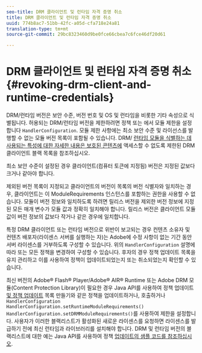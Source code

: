 ```yaml
---
seo-title: DRM 클라이언트 및 런타임 자격 증명 취소
title: DRM 클라이언트 및 런타임 자격 증명 취소
uuid: 774b8ac7-51bb-42fc-a05d-cfa718e24a81
translation-type: tm+mt
source-git-commit: 29bc8323460d9be0fce66cbea7c6fce46df20d61

---
```



# DRM 클라이언트 및 런타임 자격 증명 취소{#revoking-drm-client-and-runtime-credentials}

DRM/런타임 버전은 보안 수준, 버전 번호 및 OS 및 런타임을 비롯한 기타 속성으로 식별됩니다. 허용되는 DRM/런타임 버전을 제한하려면 정책 또는 에서 모듈 제한을 설정합니다 `HandlerConfiguration`. 모듈 제한 사항에는 최소 보안 수준 및 라이선스를 발행할 수 없는 모듈 버전 목록이 포함될 수 있습니다. DRM/ [런타임 모듈을 식별하는 데 사용되는 특성에 대한 자세한 내용은 보호된 콘텐츠에](../../aaxs-protecting-content/content-introduction/content-usage-rules/content-runtime-application-restrictions/content-blacklist-drm-clients.md) 액세스할 수 없도록 제한된 DRM 클라이언트 블랙 목록을 참조하십시오.

최소 보안 수준이 설정된 경우 클라이언트(컴퓨터 토큰에 지정됨) 버전은 지정된 값보다 크거나 같아야 합니다.

제외된 버전 목록이 지정되고 클라이언트의 버전이 목록의 버전 식별자와 일치하는 경우, 클라이언트는 이 ModuleRequirements 인스턴스를 포함하는 권한을 사용할 수 없습니다. 모듈이 버전 정보와 일치하도록 하려면 릴리스 버전을 제외한 버전 정보에 지정된 모든 매개 변수가 모듈 값과 정확히 일치해야 합니다. 릴리스 버전은 클라이언트 모듈 값이 버전 정보의 값보다 작거나 같은 경우에 일치합니다.

특정 DRM 클라이언트 또는 런타임 버전으로 위반이 보고되는 경우 컨텐츠 소유자 및 컨텐츠 배포자(라이센스 서버를 실행하는 자)는 Adobe에 수정 사항이 없는 기간 동안 서버 라이센스를 거부하도록 구성할 수 있습니다. 위의 `HandlerConfiguration` 설명에 따라 또는 모든 정책을 변경하여 구성할 수 있습니다. 후자의 경우 정책 업데이트 목록을 유지 관리하고 이를 사용하여 정책이 업데이트되었는지 또는 취소되었는지 확인할 수 있습니다.

최신 버전의 Adobe® Flash® Player/Adobe® AIR® Runtime 또는 Adobe DRM 모듈(Content Protection Library)이 필요한 경우 Java API를 사용하여 정책 업데이트 [및 정책 업데이트](../../aaxs-protecting-content/content-working-with-policies/content-updating-policy-using-java-api.md) 목록 만들기와 같은 정책을 업데이트하거나, 호출하거나 `HandlerConfiguration` `HandlerConfiguration.setRuntimeModuleRequirements()` `HandlerConfiguration.setDRMModuleRequirements()`를 사용하여 제한을 설정합니다. 사용자가 이러한 블랙리스트가 활성화된 새로운 라이센스를 요청하면 라이센스를 발급하기 전에 최신 런타임과 라이브러리를 설치해야 합니다. DRM 및 런타임 버전의 블랙리스트에 대한 예는 Java API를 사용하여 정책 [업데이트의 샘플 코드를 참조하십시오](../../aaxs-protecting-content/content-working-with-policies/content-updating-policy-using-java-api.md).
